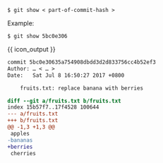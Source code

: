 ```{.no-line-numbers}
$ git show < part-of-commit-hash >
```
Example:
```{.no-line-numbers}
$ git show 5bc0e306
```
{{ icon_output }}
```diff
commit 5bc0e30635a754908dbdd3d2d833756cc4b52ef3
Author: … < … >
Date:   Sat Jul 8 16:50:27 2017 +0800

    fruits.txt: replace banana with berries

diff --git a/fruits.txt b/fruits.txt
index 15b57f7..17f4528 100644
--- a/fruits.txt
+++ b/fruits.txt
@@ -1,3 +1,3 @@
 apples
-bananas
+berries
 cherries
```

